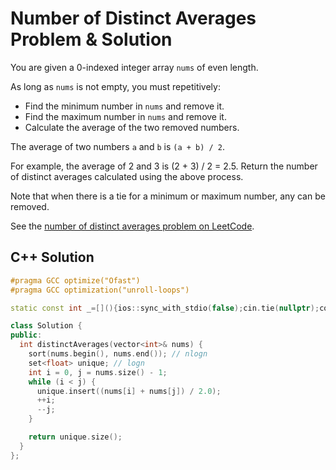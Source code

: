 # Number of Distinct Averages Problem & Solution

You are given a 0-indexed integer array `nums` of even length.

As long as `nums` is not empty, you must repetitively:

- Find the minimum number in `nums` and remove it.
- Find the maximum number in `nums` and remove it.
- Calculate the average of the two removed numbers.

The average of two numbers `a` and `b` is `(a + b) / 2`.

For example, the average of 2 and 3 is (2 + 3) / 2 = 2.5.
Return the number of distinct averages calculated using the above process.

Note that when there is a tie for a minimum or maximum number, any can be removed.

See the [number of distinct averages problem on LeetCode](https://leetcode.com/problems/number-of-distinct-averages).

## C++ Solution

```cpp
#pragma GCC optimize("Ofast")
#pragma GCC optimization("unroll-loops")

static const int _=[](){ios::sync_with_stdio(false);cin.tie(nullptr);cout.tie(nullptr);return 0;}();

class Solution {
public:
  int distinctAverages(vector<int>& nums) {
    sort(nums.begin(), nums.end()); // nlogn
    set<float> unique; // logn
    int i = 0, j = nums.size() - 1;
    while (i < j) {
      unique.insert((nums[i] + nums[j]) / 2.0);
      ++i;
      --j;
    }

    return unique.size();
  }
};
```
